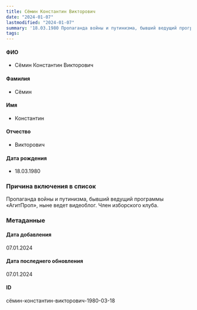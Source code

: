 ```yaml
---
title: Сёмин Константин Викторович
date: "2024-01-07"
lastmodified: "2024-01-07"
summary: '18.03.1980 Пропаганда войны и путинизма, бывший ведущий программы «АгитПроп», ныне ведет видеоблог. Член изборского клуба.'
tags: 
---
```

<!--# pp2-->
<!--## Фигурант-->
<!--### Личные данные-->
#### ФИО
- Сёмин Константин Викторович
#### Фамилия
- Сёмин
#### Имя
- Константин
#### Отчество
- Викторович
#### Дата рождения
- 18.03.1980
### Причина включения в список
Пропаганда войны и путинизма, бывший ведущий программы «АгитПроп», ныне ведет видеоблог. Член изборского клуба.
### Метаданные
#### Дата добавления
07.01.2024
#### Дата последнего обновления
07.01.2024
#### ID
сёмин-константин-викторович-1980-03-18
<!--## END;-->
